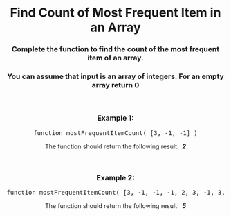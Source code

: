 <div align = 'center'>

# Find Count of Most Frequent Item in an Array

</div>

<div align = 'center'>

<h3>Complete the function to find the count of the most frequent item of an array.</h3>

<h3>You can assume that input is an array of integers. For an empty array return 0</h3>

<br>

<h3>Example 1:</h3>

<pre>function mostFrequentItemCount(&nbsp;[3, -1, -1]&nbsp;)</pre>

<p>The function should return the following result: &nbsp;<strong><em>2</em></strong></p>

<br>

<h3>Example 2:</h3>

<pre>function mostFrequentItemCount(&nbsp;[3, -1, -1, -1, 2, 3, -1, 3, -1, 2, 4, 9, 3]&nbsp;)</pre>

<p>The function should return the following result: &nbsp;<strong><em>5</em></strong></p>

</div>

